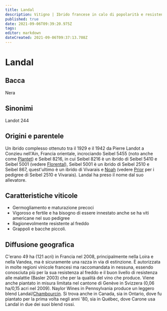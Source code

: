 ```yaml
---
title: Landal
description: Vitigno | Ibrido francese in calo di popolarità e resistente alle malattie.
published: true
date: 2021-09-06T09:39:20.975Z
tags: 
editor: markdown
dateCreated: 2021-09-06T09:37:13.708Z
---
```


# Landal

## Bacca
Nera
## Sinonimi
Landot 244

## Origini e parentele
Un ibrido complesso ottenuto tra il 1929 e il 1942 da Pierre Landot a Conzieu nell'Ain, Francia orientale, incrociando Seibel 5455 (noto anche come [Plantet](/vitigni/plantet)) e Seibel 8216, in cui Seibel 8216 è un ibrido di Seibel 5410 e Seibel 5001 (vedere [Florental](/vitigni/florental)), Seibel 5001 è un ibrido di Seibel 2510 e Seibel 867, quest'ultimo è un ibrido di Vivarais e [Noah](/vitigni/noah) (vedere [Prior](/vitigni/prior) per i pedigree di Seibel 2510 e Vivarais). Landal ha preso il nome dal suo allevatore.


## Caratteristiche viticole
- Germogliamento e maturazione precoci
- Vigoroso e fertile e ha bisogno di essere innestato anche se ha viti americane nel suo pedigree
- Ragionevolmente resistente al freddo
- Grappoli e bacche piccoli.

## Diffusione geografica
C'erano 49 ha (121 acri) in Francia nel 2008, principalmente nella Loira e nella Vandea, ma è sicuramente una razza in via di estinzione. È autorizzata in molte regioni vinicole francesi ma raccomandata in nessuna, essendo conosciuta più per la sua resistenza al freddo e il buon livello di resistenza alle malattie (Basler 2003) che per la qualità del vino che produce. Viene anche piantato in misura limitata nel cantone di Genève in Svizzera (0,06 ha/0,15 acri nel 2009). Naylor Wines in Pennsylvania produce un leggero blend Landal/[Chambourcin](/vitigni/chambourcin). Si trova anche in Canada, sia in Ontario, dove fu piantato per la prima volta negli anni '80, sia in Québec, dove Carone usa Landal in due dei suoi blend rossi.
